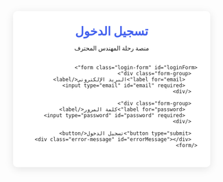 <!DOCTYPE html>
<html lang="ar" dir="rtl">
<head>
  <meta charset="UTF-8">
  <meta name="viewport" content="width=device-width, initial-scale=1.0">
  <title>تسجيل الدخول - رحلة المهندس</title>
  <link href="https://fonts.googleapis.com/css2?family=Cairo:wght@400;700&display=swap" rel="stylesheet">
  <style>
    :root {
      --primary-color: #4361ee;
      --secondary-color: #3f37c9;
      --accent-color: #4895ef;
      --white: #ffffff;
      --light-gray: #f8f9fa;
    }
    
    body {
      font-family: 'Cairo', sans-serif;
      background: var(--light-gray);
      margin: 0;
      padding: 0;
      display: flex;
      justify-content: center;
      align-items: center;
      min-height: 100vh;
    }
    
    .login-container {
      background: var(--white);
      border-radius: 10px;
      box-shadow: 0 4px 20px rgba(0,0,0,0.1);
      padding: 30px;
      width: 100%;
      max-width: 400px;
    }
    
    .login-header {
      text-align: center;
      margin-bottom: 30px;
    }
    
    .login-header h1 {
      color: var(--primary-color);
      margin: 0 0 10px;
    }
    
    .login-form .form-group {
      margin-bottom: 20px;
    }
    
    .login-form label {
      display: block;
      margin-bottom: 8px;
      font-weight: bold;
    }
    
    .login-form input {
      width: 100%;
      padding: 12px;
      border: 1px solid #ddd;
      border-radius: 5px;
      font-size: 16px;
      font-family: 'Cairo', sans-serif;
    }
    
    .login-form button {
      background: var(--primary-color);
      color: white;
      border: none;
      padding: 12px;
      border-radius: 5px;
      width: 100%;
      font-size: 16px;
      font-family: 'Cairo', sans-serif;
      cursor: pointer;
      transition: background 0.3s;
    }
    
    .login-form button:hover {
      background: var(--secondary-color);
    }
    
    .error-message {
      color: #ff4444;
      text-align: center;
      margin-top: 15px;
      display: none;
    }
    
    @media (max-width: 480px) {
      .login-container {
        margin: 20px;
        padding: 20px;
      }
    }
  </style>
</head>
<body>
  <div class="login-container">
    <div class="login-header">
      <h1>تسجيل الدخول</h1>
      <p>منصة رحلة المهندس المحترف</p>
    </div>
    
    <form class="login-form" id="loginForm">
      <div class="form-group">
        <label for="email">البريد الإلكتروني</label>
        <input type="email" id="email" required>
      </div>
      
      <div class="form-group">
        <label for="password">كلمة المرور</label>
        <input type="password" id="password" required>
      </div>
      
      <button type="submit">تسجيل الدخول</button>
      <div class="error-message" id="errorMessage"></div>
    </form>
  </div>
    <script>
    const API_URL = 'https://script.google.com/macros/s/YOUR_SCRIPT_ID/exec';
    const loginForm = document.getElementById('loginForm');
    const submitBtn = document.getElementById('submitBtn');
    const errorElement = document.getElementById('errorMessage');

    function setButtonState(loading) {
      submitBtn.disabled = loading;
      submitBtn.textContent = loading ? 'جاري تسجيل الدخول...' : 'تسجيل الدخول';
    }

    async function login(email, password) {
      try {
        setButtonState(true);
        errorElement.style.display = 'none';

        const response = await fetch(API_URL, {
          method: 'POST',
          headers: {
            'Content-Type': 'application/json',
          },
          body: JSON.stringify({
            email: email,
            password: password
          }),
          redirect: 'follow'
        });

        const data = await response.json();

        if (data.status === "FAILED") {
          throw new Error(data.message || "بيانات الدخول غير صحيحة");
        }

        // حفظ بيانات المستخدم
        localStorage.setItem('userData', JSON.stringify({
          email: data.email,
          unlockedWeeks: data.unlockedWeeks,
          completedWeeks: data.completedWeeks,
          currentWeek: data.currentWeek
        }));

        window.location.href = 'https://course.najyacademia.com/';
      } catch (error) {
        console.error('Login error:', error);
        errorElement.textContent = error.message || 'حدث خطأ أثناء تسجيل الدخول';
        errorElement.style.display = 'block';
      } finally {
        setButtonState(false);
      }
    }

    loginForm.addEventListener('submit', async (e) => {
      e.preventDefault();
      const email = document.getElementById('email').value.trim();
      const password = document.getElementById('password').value;
      
      if (!email || !password) {
        errorElement.textContent = 'يرجى ملء جميع الحقول';
        errorElement.style.display = 'block';
        return;
      }
      
      await login(email, password);
    });

    // التحقق من تسجيل الدخول المسبق
    if (localStorage.getItem('userData')) {
      window.location.href = 'https://course.najyacademia.com/';
    }
  </script>
</body>
</html>
